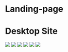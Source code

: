 # Landing-page
<h1>Desktop Site</h1>
<img src="design files/Web 1920 – 1.png">
<img src="design files/Web 1920 – 2.png">
<img src="design files/Web 1920 – 3.png">
<img src="design files/Web 1920 – 4.png">
<img src="design files/Web 1920 – 5.png">
<img src="design files/Web 1920 – 6.png">





